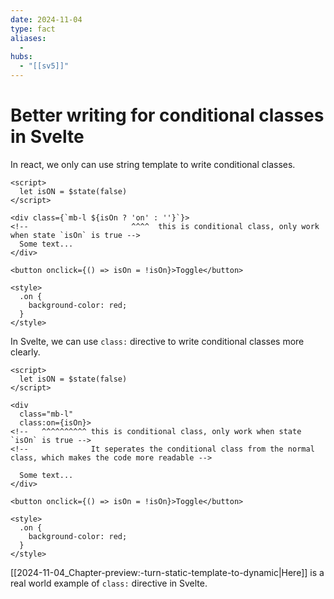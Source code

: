 ```yaml
---
date: 2024-11-04
type: fact
aliases:
  -
hubs:
  - "[[sv5]]"
---
```


# Better writing for conditional classes in Svelte

In react, we only can use string template to write conditional classes.

```svelte
<script>
  let isON = $state(false)
</script>

<div class={`mb-l ${isOn ? 'on' : ''}`}>
<!--                       ^^^^  this is conditional class, only work when state `isOn` is true -->
  Some text...
</div>

<button onclick={() => isOn = !isOn}>Toggle</button>

<style>
  .on {
    background-color: red;
  }
</style>

```

In Svelte, we can use `class:` directive to write conditional classes more clearly.

```svelte
<script>
  let isON = $state(false)
</script>

<div
  class="mb-l"
  class:on={isOn}>
<!--   ^^^^^^^^^^ this is conditional class, only work when state `isOn` is true -->
<!--              It seperates the conditional class from the normal class, which makes the code more readable -->

  Some text...
</div>

<button onclick={() => isOn = !isOn}>Toggle</button>

<style>
  .on {
    background-color: red;
  }
</style>

```

[[2024-11-04_Chapter-preview:-turn-static-template-to-dynamic|Here]] is a real world example of `class:` directive in Svelte.
```
